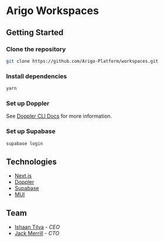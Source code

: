 # Arigo Workspaces

## Getting Started

### Clone the repository

```bash
git clone https://github.com/Arigo-Platform/workspaces.git
```

### Install dependencies

```bash
yarn
```

### Set up Doppler

See [Doppler CLI Docs](https://docs.doppler.com/docs/install-cli) for more information.

### Set up Supabase

```bash
supabase login
```

## Technologies

- [Next.js](https://nextjs.org/)
- [Doppler](https://www.doppler.com/)
- [Supabase](https://supabase.io/)
- [MUI](https://mui.com/)

## Team

- [Ishaan Tilva](https://github.com/ishaantilva) - _CEO_
- [Jack Merrill](https://github.com/jackmerrill) - _CTO_
